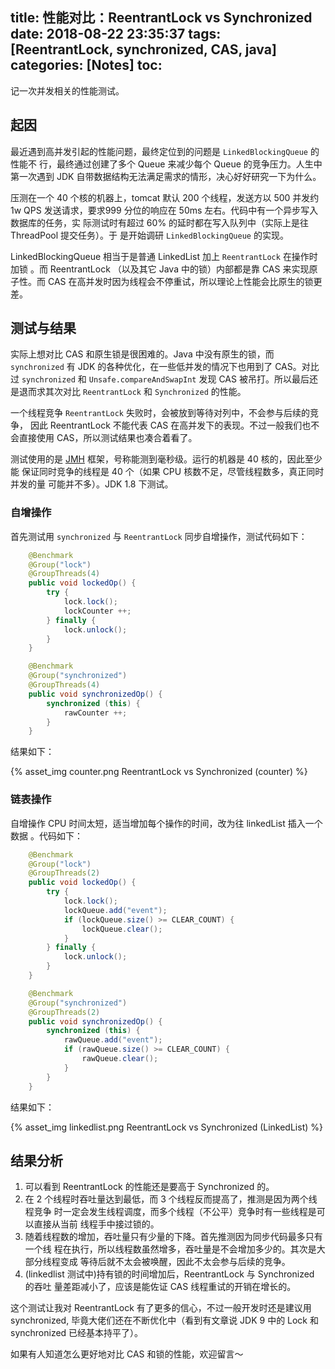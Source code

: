 title: 性能对比：ReentrantLock vs Synchronized
date: 2018-08-22 23:35:37
tags: [ReentrantLock, synchronized, CAS, java]
categories: [Notes]
toc:
---

记一次并发相关的性能测试。

## 起因

最近遇到高并发引起的性能问题，最终定位到的问题是 `LinkedBlockingQueue` 的性能不
行，最终通过创建了多个 Queue 来减少每个 Queue 的竞争压力。人生中第一次遇到 JDK
自带数据结构无法满足需求的情形，决心好好研究一下为什么。

压测在一个 40 个核的机器上，tomcat 默认 200 个线程，发送方以 500 并发约 1w QPS
发送请求，要求999 分位的响应在 50ms 左右。代码中有一个异步写入数据库的任务，实
际测试时有超过 60% 的延时都在写入队列中（实际上是往 ThreadPool 提交任务）。于
是开始调研 `LinkedBlockingQueue` 的实现。

LinkedBlockingQueue 相当于是普通 LinkedList 加上 `ReentrantLock` 在操作时加锁
。而 ReentrantLock （以及其它 Java 中的锁）内部都是靠 CAS 来实现原子性。而 CAS
在高并发时因为线程会不停重试，所以理论上性能会比原生的锁更差。

## 测试与结果

实际上想对比 CAS 和原生锁是很困难的。Java 中没有原生的锁，而 `synchronized` 有
JDK 的各种优化，在一些低并发的情况下也用到了 CAS。对比过 `synchronized` 和
`Unsafe.compareAndSwapInt` 发现 CAS 被吊打。所以最后还是退而求其次对比
`ReentrantLock` 和 `Synchronized` 的性能。

一个线程竞争 `ReentrantLock` 失败时，会被放到等待对列中，不会参与后续的竞争，
因此 ReentrantLock 不能代表 CAS 在高并发下的表现。不过一般我们也不会直接使用
CAS，所以测试结果也凑合着看了。

测试使用的是 [JMH]() 框架，号称能测到毫秒级。运行的机器是 40 核的，因此至少能
保证同时竞争的线程是 40 个（如果 CPU 核数不足，尽管线程数多，真正同时并发的量
可能并不多）。JDK 1.8 下测试。

### 自增操作

首先测试用 `synchronized` 与 `ReentrantLock` 同步自增操作，测试代码如下：

```java
    @Benchmark
    @Group("lock")
    @GroupThreads(4)
    public void lockedOp() {
        try {
            lock.lock();
            lockCounter ++;
        } finally {
            lock.unlock();
        }
    }

    @Benchmark
    @Group("synchronized")
    @GroupThreads(4)
    public void synchronizedOp() {
        synchronized (this) {
            rawCounter ++;
        }
    }
```

结果如下：

{% asset_img counter.png ReentrantLock vs Synchronized (counter) %}

### 链表操作

自增操作 CPU 时间太短，适当增加每个操作的时间，改为往 linkedList 插入一个数据
。代码如下：

```java
    @Benchmark
    @Group("lock")
    @GroupThreads(2)
    public void lockedOp() {
        try {
            lock.lock();
            lockQueue.add("event");
            if (lockQueue.size() >= CLEAR_COUNT) {
                lockQueue.clear();
            }
        } finally {
            lock.unlock();
        }
    }

    @Benchmark
    @Group("synchronized")
    @GroupThreads(2)
    public void synchronizedOp() {
        synchronized (this) {
            rawQueue.add("event");
            if (rawQueue.size() >= CLEAR_COUNT) {
                rawQueue.clear();
            }
        }
    }
```

结果如下：

{% asset_img linkedlist.png ReentrantLock vs Synchronized (LinkedList) %}

## 结果分析

1. 可以看到 ReentrantLock 的性能还是要高于 Synchronized 的。
2. 在 2 个线程时吞吐量达到最低，而 3 个线程反而提高了，推测是因为两个线程竞争
   时一定会发生线程调度，而多个线程（不公平）竞争时有一些线程是可以直接从当前
   线程手中接过锁的。
3. 随着线程数的增加，吞吐量只有少量的下降。首先推测因为同步代码最多只有一个线
   程在执行，所以线程数虽然增多，吞吐量是不会增加多少的。其次是大部分线程变成
   等待后就不太会被唤醒，因此不太会参与后续的竞争。
4. (linkedlist 测试中)持有锁的时间增加后，ReentrantLock 与 Synchronized 的吞吐
   量差距减小了，应该是能佐证 CAS 线程重试的开销在增长的。

这个测试让我对 ReentrantLock 有了更多的信心，不过一般开发时还是建议用
synchronized, 毕竟大佬们还在不断优化中（看到有文章说 JDK 9 中的 Lock 和
synchronized 已经基本持平了）。

如果有人知道怎么更好地对比 CAS 和锁的性能，欢迎留言～
